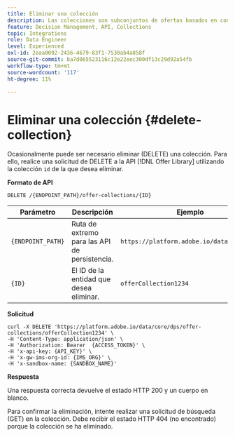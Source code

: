 ```yaml
---
title: Eliminar una colección
description: Las colecciones son subconjuntos de ofertas basados en condiciones predefinidas definidas definidas por un experto en marketing, como la categoría de la oferta.
feature: Decision Management, API, Collections
topic: Integrations
role: Data Engineer
level: Experienced
exl-id: 2eaa0092-2436-4679-83f1-7530ab4a858f
source-git-commit: ba7d065523116c12e22eec300df13c29d92a54fb
workflow-type: tm+mt
source-wordcount: '117'
ht-degree: 11%

---
```


# Eliminar una colección {#delete-collection}

Ocasionalmente puede ser necesario eliminar (DELETE) una colección. Para ello, realice una solicitud de DELETE a la API [!DNL Offer Library] utilizando la colección `id` de la que desea eliminar.

**Formato de API**

```http
DELETE /{ENDPOINT_PATH}/offer-collections/{ID}
```

| Parámetro | Descripción | Ejemplo |
| --------- | ----------- | ------- |
| `{ENDPOINT_PATH}` | Ruta de extremo para las API de persistencia. | `https://platform.adobe.io/data/core/dps` |
| `{ID}` | El ID de la entidad que desea eliminar. | `offerCollection1234` |

**Solicitud**

```shell
curl -X DELETE 'https://platform.adobe.io/data/core/dps/offer-collections/offerCollection1234' \
-H 'Content-Type: application/json' \
-H 'Authorization: Bearer  {ACCESS_TOKEN}' \
-H 'x-api-key: {API_KEY}' \
-H 'x-gw-ims-org-id: {IMS_ORG}' \
-H 'x-sandbox-name: {SANDBOX_NAME}' 
```

**Respuesta**

Una respuesta correcta devuelve el estado HTTP 200 y un cuerpo en blanco.

Para confirmar la eliminación, intente realizar una solicitud de búsqueda (GET) en la colección. Debe recibir el estado HTTP 404 (no encontrado) porque la colección se ha eliminado.
